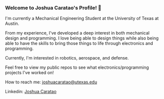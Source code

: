 ### Welcome to Joshua Caratao's Profile! 👋

I'm currently a Mechanical Engineering Student at the University of Texas at Austin. 

From my experience, I've developed a deep interest in both mechanical design and programming. I love being able to design things while also being able to have the skills to bring those things to life through electronics and programming.

Currently, I'm interested in robotics, aerospace, and defense.

Feel free to view my public repos to see what electronics/programming projects I've worked on!

How to reach me: joshuacaratao@utexas.edu

Linkedin: [Joshua Caratao](https://www.linkedin.com/in/joshuacaratao/)

<!--
Here are some ideas to get you started:

- 🔭 I’m currently working on ...
- 🌱 I’m currently learning ...
- 👯 I’m looking to collaborate on ...
- 🤔 I’m looking for help with ...
- 💬 Ask me about ...
- 📫 How to reach me: ...
- 😄 Pronouns: ...
- ⚡ Fun fact: ...
-->
